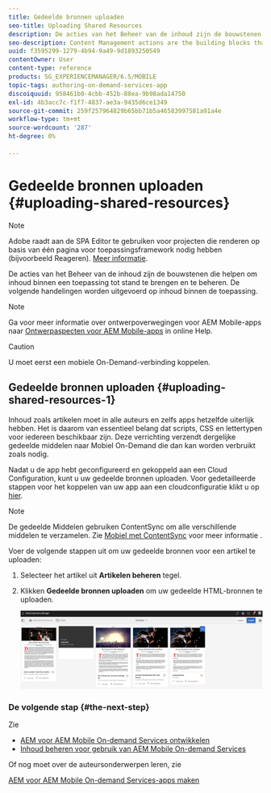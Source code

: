 ```yaml
---
title: Gedeelde bronnen uploaden
seo-title: Uploading Shared Resources
description: De acties van het Beheer van de inhoud zijn de bouwstenen die helpen om inhoud binnen een toepassing tot stand te brengen en te beheren. Volg deze pagina voor meer informatie over het uploaden van gedeelde bronnen.
seo-description: Content Management actions are the building blocks that help to create and manage content within an application. Follow this page to learn about uploading shared resources.
uuid: f3595299-1279-4b94-9a49-9d1893250549
contentOwner: User
content-type: reference
products: SG_EXPERIENCEMANAGER/6.5/MOBILE
topic-tags: authoring-on-demand-services-app
discoiquuid: 958461b0-4cbb-452b-88ea-9b98ada14750
exl-id: 4b3acc7c-f1f7-4837-ae3a-9435d6ce1349
source-git-commit: 259f257964829b65bb71b5a46583997581a91a4e
workflow-type: tm+mt
source-wordcount: '287'
ht-degree: 0%

---
```


# Gedeelde bronnen uploaden {#uploading-shared-resources}

>[!NOTE]
>
>Adobe raadt aan de SPA Editor te gebruiken voor projecten die renderen op basis van één pagina voor toepassingsframework nodig hebben (bijvoorbeeld Reageren). [Meer informatie](/help/sites-developing/spa-overview.md).

De acties van het Beheer van de inhoud zijn de bouwstenen die helpen om inhoud binnen een toepassing tot stand te brengen en te beheren. De volgende handelingen worden uitgevoerd op inhoud binnen de toepassing.

>[!NOTE]
>
>Ga voor meer informatie over ontwerpoverwegingen voor AEM Mobile-apps naar [Ontwerpaspecten voor AEM Mobile-apps](https://helpx.adobe.com/digital-publishing-solution/help/design-app.html) in online Help.

>[!CAUTION]
>
>U moet eerst een mobiele On-Demand-verbinding koppelen.

## Gedeelde bronnen uploaden {#uploading-shared-resources-1}

Inhoud zoals artikelen moet in alle auteurs en zelfs apps hetzelfde uiterlijk hebben. Het is daarom van essentieel belang dat scripts, CSS en lettertypen voor iedereen beschikbaar zijn. Deze verrichting verzendt dergelijke gedeelde middelen naar Mobiel On-Demand die dan kan worden verbruikt zoals nodig.

Nadat u de app hebt geconfigureerd en gekoppeld aan een Cloud Configuration, kunt u uw gedeelde bronnen uploaden. Voor gedetailleerde stappen voor het koppelen van uw app aan een cloudconfiguratie klikt u op [hier](/help/mobile/mobile-apps-ondemand-application-create-configure-action.md).

>[!NOTE]
>
>De gedeelde Middelen gebruiken ContentSync om alle verschillende middelen te verzamelen. Zie [Mobiel met ContentSync](/help/mobile/mobile-ondemand-contentsync.md) voor meer informatie .

Voer de volgende stappen uit om uw gedeelde bronnen voor een artikel te uploaden:

1. Selecteer het artikel uit **Artikelen beheren** tegel.
1. Klikken **Gedeelde bronnen uploaden** om uw gedeelde HTML-bronnen te uploaden.

   ![chlimage_1-133](assets/chlimage_1-133.png)

### De volgende stap {#the-next-step}

Zie

* [AEM voor AEM Mobile On-demand Services ontwikkelen](/help/mobile/aem-mobile-on-demand.md)
* [Inhoud beheren voor gebruik van AEM Mobile On-demand Services](/help/mobile/aem-mobile.md)

Of nog moet over de auteursonderwerpen leren, zie

[AEM voor AEM Mobile On-demand Services-apps maken](/help/mobile/mobile-apps-ondemand.md)
